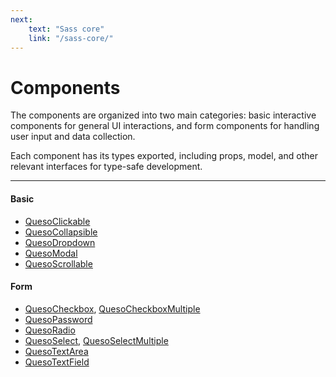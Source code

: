 ```yaml
---
next:
    text: "Sass core"
    link: "/sass-core/"
---
```


# Components

The components are organized into two main categories: basic interactive components for general UI interactions, and form components for handling user input and data collection.

Each component has its types exported, including props, model, and other relevant interfaces for type-safe development.

---

#### Basic

-   [QuesoClickable](/components/clickable)
-   [QuesoCollapsible](/components/collapsible)
-   [QuesoDropdown](/components/dropdown)
-   [QuesoModal](/components/modal)
-   [QuesoScrollable](/components/scrollable)

#### Form

-   [QuesoCheckbox](/components/checkbox), [QuesoCheckboxMultiple](/components/checkbox#quesocheckboxmultiple)
-   [QuesoPassword](/components/password)
-   [QuesoRadio](/components/radio)
-   [QuesoSelect](/components/select), [QuesoSelectMultiple](/components/select#quesoselectmultiple)
-   [QuesoTextArea](/components/text-area)
-   [QuesoTextField](/components/text-field)
